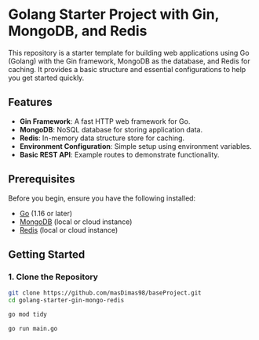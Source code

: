 # Golang Starter Project with Gin, MongoDB, and Redis

This repository is a starter template for building web applications using Go (Golang) with the Gin framework, MongoDB as the database, and Redis for caching. It provides a basic structure and essential configurations to help you get started quickly.

## Features

- **Gin Framework**: A fast HTTP web framework for Go.
- **MongoDB**: NoSQL database for storing application data.
- **Redis**: In-memory data structure store for caching.
- **Environment Configuration**: Simple setup using environment variables.
- **Basic REST API**: Example routes to demonstrate functionality.

## Prerequisites

Before you begin, ensure you have the following installed:

- [Go](https://golang.org/dl/) (1.16 or later)
- [MongoDB](https://www.mongodb.com/try/download/community) (local or cloud instance)
- [Redis](https://redis.io/download) (local or cloud instance)

## Getting Started

### 1. Clone the Repository

```bash
git clone https://github.com/masDimas98/baseProject.git
cd golang-starter-gin-mongo-redis

go mod tidy

go run main.go
